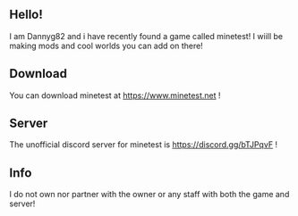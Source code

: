 ## Hello!

I am Dannyg82 and i have recently found a game called minetest!
I wiill be making mods and cool worlds you can add on there!

## Download

You can download minetest at https://www.minetest.net !

## Server

The unofficial discord server for minetest is https://discord.gg/bTJPqvF !

## Info

I do not own nor partner with the owner or any staff with both the game and server!


